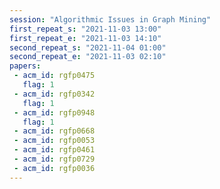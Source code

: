 ```yaml
---
session: "Algorithmic Issues in Graph Mining"
first_repeat_s: "2021-11-03 13:00" 
first_repeat_e: "2021-11-03 14:10" 
second_repeat_s: "2021-11-04 01:00" 
second_repeat_e: "2021-11-03 02:10"
papers:
 - acm_id: rgfp0475
   flag: 1
 - acm_id: rgfp0342
   flag: 1
 - acm_id: rgfp0948
   flag: 1
 - acm_id: rgfp0668
 - acm_id: rgfp0053
 - acm_id: rgfp0461
 - acm_id: rgfp0729
 - acm_id: rgfp0036
---
```

